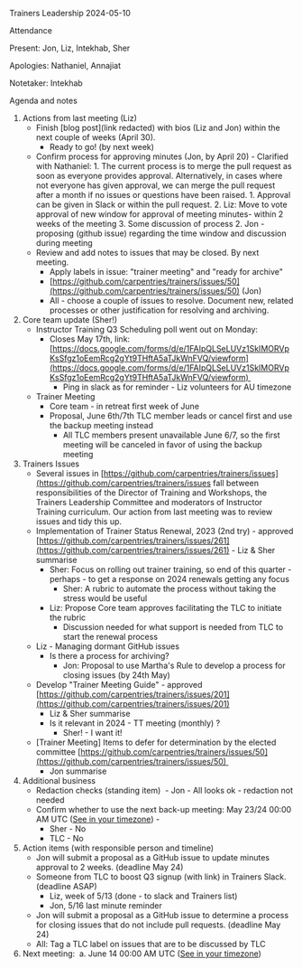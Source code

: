 Trainers Leadership 2024-05-10

Attendance

Present: Jon, Liz, Intekhab, Sher

Apologies: Nathaniel, Annajiat

Notetaker: Intekhab

Agenda and notes

1.  Actions from last meeting (Liz)
	- Finish [blog post](link redacted) with bios (Liz and Jon) within the next couple of weeks (April 30).
		- Ready to go! (by next week)
	- Confirm process for approving minutes (Jon, by April 20)
        	-   Clarified with Nathaniel:
			1.  The current process is to merge the pull request as soon as everyone provides approval. Alternatively, in cases where not everyone has given approval, we can merge the pull request after a month if no issues or questions have been raised.
            		1.  Approval can be given in Slack or within the pull request.
            		2. Liz: Move to vote approval of new window for approval of meeting minutes- within 2 weeks of the meeting
            		3. Some discussion of process
			2. Jon - proposing (github issue) regarding the time window and discussion during meeting
	- Review and add notes to issues that may be closed. By next meeting.
		- Apply labels in issue: "trainer meeting" and "ready for archive"
		- [https://github.com/carpentries/trainers/issues/50](https://github.com/carpentries/trainers/issues/50) (Jon)
    	- All - choose a couple of issues to resolve. Document new, related processes or other justification for resolving and archiving.
1.  Core team update (Sher!) 
	- Instructor Training Q3 Scheduling poll went out on Monday:
		- Closes May 17th, link:[https://docs.google.com/forms/d/e/1FAIpQLSeLUVz1SkIMORVpKsSfgz1oEemRcg2gYt9THftA5aTJkWnFVQ/viewform](https://docs.google.com/forms/d/e/1FAIpQLSeLUVz1SkIMORVpKsSfgz1oEemRcg2gYt9THftA5aTJkWnFVQ/viewform) 
        	- Ping in slack as for reminder - Liz volunteers for AU timezone
	- Trainer Meeting 
		- Core team - in retreat first week of June
		- Proposal, June 6th/7th TLC member leads or cancel first and use the backup meeting instead
			- All TLC members present unavailable June 6/7, so the first meeting will be canceled in favor of using the backup meeting
1.  Trainers Issues
	- Several issues in [https://github.com/carpentries/trainers/issues](https://github.com/carpentries/trainers/issues fall between responsibilities of the Director of Training and Workshops, the Trainers Leadership Committee and moderators of Instructor Training curriculum. Our action from last meeting was to review issues and tidy this up.
	- Implementation of Trainer Status Renewal, 2023 (2nd try) - approved [https://github.com/carpentries/trainers/issues/261](https://github.com/carpentries/trainers/issues/261)
    		- Liz & Sher summarise
		- Sher: Focus on rolling out trainer training, so end of this quarter - perhaps - to get a response on 2024 renewals getting any focus 
        	- Sher: A rubric to automate the process without taking the stress would be useful
		- Liz: Propose Core team approves facilitating the TLC to initiate the rubric
        	- Discussion needed for what support is needed from TLC to start the renewal process
	- Liz - Managing dormant GitHub issues
		- Is there a process for archiving?
        	- Jon: Proposal to use Martha's Rule to develop a process for closing issues (by 24th May)
	- Develop \"Trainer Meeting Guide\" - approved [https://github.com/carpentries/trainers/issues/201](https://github.com/carpentries/trainers/issues/201)
		- Liz & Sher summarise
		- Is it relevant in 2024 - TT meeting (monthly) ?
			- Sher! - I want it!
	- \[Trainer Meeting\] Items to defer for determination by the elected committee [https://github.com/carpentries/trainers/issues/50](https://github.com/carpentries/trainers/issues/50) 
		- Jon summarise
1.  Additional business
	- Redaction checks (standing item) 
        	- Jon - All looks ok - redaction not needed 
	- Confirm whether to use the next back-up meeting: May 23/24 00:00 AM UTC ([See in your timezone](https://www.timeanddate.com/worldclock/fixedtime.html?msg=Trainers+Leadership+Committee+%28Backup%29&iso=20240628T00&p1=1440&ah=1)) -
		- Sher - No
		- TLC - No
1.  Action items (with responsible person and timeline)
	- Jon will submit a proposal as a GitHub issue to update minutes approval to 2 weeks. (deadline May 24)
	- Someone from TLC to boost Q3 signup (with link) in Trainers Slack. (deadline ASAP)
		- Liz, week of 5/13 (done - to slack and Trainers list)
		- Jon, 5/16 last minute reminder
	- Jon will submit a proposal as a GitHub issue to determine a process for closing issues that do not include pull requests. (deadline May 24)
	- All: Tag a TLC label on issues that are to be discussed by TLC
1.  Next meeting: 
    a.  June 14 00:00 AM UTC ([See in your timezone](https://www.timeanddate.com/worldclock/fixedtime.html?msg=Trainers+Leadership+Committee+%28Primary%29&iso=20240614T00&p1=1440&ah=1))
